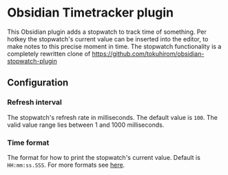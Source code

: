 # Obsidian Timetracker plugin

This Obsidian plugin adds a stopwatch to track time of something. Per hotkey the stopwatch's current value can be inserted into the editor, to make notes to 
this precise moment in time.
The stopwatch functionality is a completely rewritten clone of https://github.com/tokuhirom/obsidian-stopwatch-plugin

## Configuration

### Refresh interval

The stopwatch's refresh rate in milliseconds. The default value is `100`. The valid value range lies between 1 and 1000 milliseconds.

### Time format

The format for how to print the stopwatch's current value. Default is `HH:mm:ss.SSS`. For more formats see [here](https://day.js.org/docs/en/display/format). 
